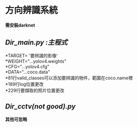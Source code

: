 # **方向辨識系統**
**需安裝darknet**    

## _**Dir_main.py :主程式**_        
*TARGET= '要辨識的影像'    
*WEIGHT="...yolov4.weights"    
*CFG="...yolov4.cfg"    
*DATA="...coco.data"    
*81行valid_classes可以添加要辨識的物件，範圍在coco.name裡    
*189行log位置更改    
*229行要擷取的照片位置更改    

## _**Dir_cctv(not good).py**_





**其他可忽略**    

